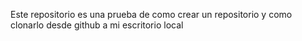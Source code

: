 Este repositorio es una prueba de como crear un repositorio y como clonarlo desde github a mi escritorio local 